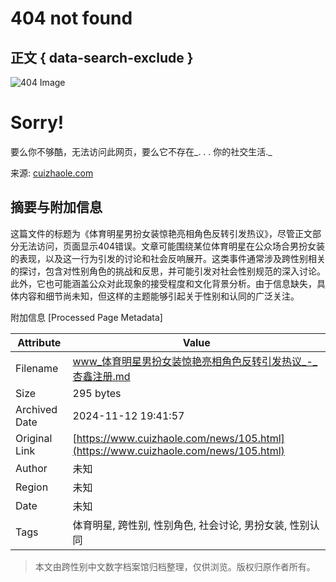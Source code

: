 # 404 not found

## 正文 { data-search-exclude }


![404 Image](https://www.cuizhaole.comhttps://www.cuizhaole.com/themes/db-shi-xun-zhong-guo-qu-guan-fang-wang-zhan//404.png)

# Sorry!

要么你不够酷，无法访问此网页，要么它不存在_. . . 你的社交生活._

来源: [cuizhaole.com](https://www.cuizhaole.com)

## 摘要与附加信息

<!-- tcd_abstract -->
这篇文件的标题为《体育明星男扮女装惊艳亮相角色反转引发热议》，尽管正文部分无法访问，页面显示404错误。文章可能围绕某位体育明星在公众场合男扮女装的表现，以及这一行为引发的讨论和社会反响展开。这类事件通常涉及跨性别相关的探讨，包含对性别角色的挑战和反思，并可能引发对社会性别规范的深入讨论。此外，它也可能涵盖公众对此现象的接受程度和文化背景分析。由于信息缺失，具体内容和细节尚未知，但这样的主题能够引起关于性别和认同的广泛关注。
<!-- tcd_abstract_end -->

附加信息 [Processed Page Metadata]

| Attribute       | Value                                  |
|-----------------|----------------------------------------|
| Filename        | www_体育明星男扮女装惊艳亮相角色反转引发热议_-_杏鑫注册.md                             |
| Size            | 295 bytes                           |
| Archived Date   | 2024-11-12 19:41:57                             |
| Original Link   | [https://www.cuizhaole.com/news/105.html](https://www.cuizhaole.com/news/105.html)                       |
| Author          | 未知                               |
| Region          | 未知                               |
| Date            | 未知                                 |
| Tags            | 体育明星, 跨性别, 性别角色, 社会讨论, 男扮女装, 性别认同                                 |
>
> 本文由跨性别中文数字档案馆归档整理，仅供浏览。版权归原作者所有。
>